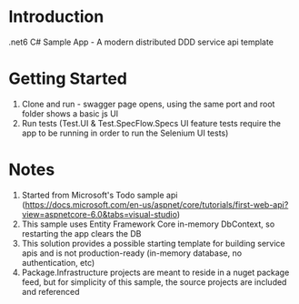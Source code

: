 # Introduction 
.net6 C# Sample App - A modern distributed DDD service api template

# Getting Started
1.	Clone and run - swagger page opens, using the same port and root folder shows a basic js UI
2.	Run tests (Test.UI & Test.SpecFlow.Specs UI feature tests require the app to be running in order to run the Selenium UI tests)

# Notes
1. Started from Microsoft's Todo sample api (https://docs.microsoft.com/en-us/aspnet/core/tutorials/first-web-api?view=aspnetcore-6.0&tabs=visual-studio)
2. This sample uses Entity Framework Core in-memory DbContext, so restarting the app clears the DB
3. This solution provides a possible starting template for building service apis and is not production-ready (in-memory database, no authentication, etc)
4. Package.Infrastructure projects are meant to reside in a nuget package feed, but for simplicity of this sample, the source projects are included and referenced


